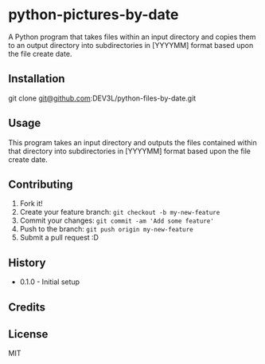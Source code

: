 # python-pictures-by-date

A Python program that takes files within an input directory and copies them to an output directory into subdirectories in [YYYYMM] format based upon the file create date.

## Installation

git clone git@github.com:DEV3L/python-files-by-date.git

## Usage

This program takes an input directory and outputs the files contained within that directory into subdirectories in [YYYYMM] format based upon the file create date.

## Contributing

1. Fork it!
2. Create your feature branch: `git checkout -b my-new-feature`
3. Commit your changes: `git commit -am 'Add some feature'`
4. Push to the branch: `git push origin my-new-feature`
5. Submit a pull request :D

## History

* 0.1.0 - Initial setup 

## Credits

## License

MIT
